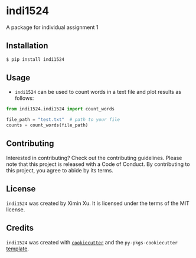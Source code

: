 # indi1524

A package for individual assignment 1

## Installation

```bash
$ pip install indi1524
```

## Usage

- `indi1524` can be used to count words in a text file and plot results
as follows:
```python
from indi1524.indi1524 import count_words

file_path = "test.txt"  # path to your file
counts = count_words(file_path)

```

## Contributing

Interested in contributing? Check out the contributing guidelines. Please note that this project is released with a Code of Conduct. By contributing to this project, you agree to abide by its terms.

## License

`indi1524` was created by Ximin Xu. It is licensed under the terms of the MIT license.

## Credits

`indi1524` was created with [`cookiecutter`](https://cookiecutter.readthedocs.io/en/latest/) and the `py-pkgs-cookiecutter` [template](https://github.com/py-pkgs/py-pkgs-cookiecutter).

